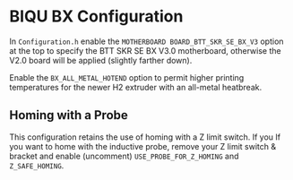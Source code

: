 # BIQU BX Configuration

In `Configuration.h` enable the `MOTHERBOARD BOARD_BTT_SKR_SE_BX_V3` option at the top to specify the BTT SKR SE BX V3.0 motherboard, otherwise the V2.0 board will be applied (slightly farther down).

Enable the `BX_ALL_METAL_HOTEND` option to permit higher printing temperatures for the newer H2 extruder with an all-metal heatbreak.

## Homing with a Probe

This configuration retains the use of homing with a Z limit switch. If you If you want to home with the inductive probe, remove your Z limit switch & bracket and enable (uncomment) `USE_PROBE_FOR_Z_HOMING` and `Z_SAFE_HOMING`.

